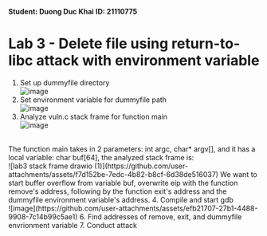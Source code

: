 **Student: Duong Duc Khai**
**ID: 21110775**

# Lab 3 - Delete file using return-to-libc attack with environment variable

1. Set up dummyfile directory <br>
![image](https://github.com/user-attachments/assets/79a3216e-8202-41ed-b058-8df010387d55)
2. Set environment variable for dummyfile path <br>
![image](https://github.com/user-attachments/assets/83a9849a-a64a-49da-9559-e3e327195335)
3. Analyze vuln.c stack frame for function main <br>
![image](https://github.com/user-attachments/assets/b17ea0fd-c18f-4f86-b41b-49cf1103018a)
<br>
The function main takes in 2 parameters: int argc, char* argv[], and it has a local variable: char buf[64], the analyzed stack frame is: <br>
![lab3 stack frame drawio (1)](https://github.com/user-attachments/assets/f7d152be-7edc-4b82-b8cf-6d38de516037)
We want to start buffer overflow from variable buf, overwrite eip with the function remove's address, following by the function exit's address and the dummyfile environment variable's address.
4. Compile and start gdb <br>
![image](https://github.com/user-attachments/assets/efb21707-27b1-4488-9908-7c14b99c5ae1)
6. Find addresses of remove, exit, and dummyfile envrionment variable
7. Conduct attack

